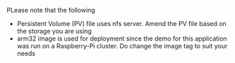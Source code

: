 PLease note that the following
- Persistent Volume (PV) file uses nfs server. Amend the PV file based on the storage you are using 
- arm32 image is used for deployment since the demo for this application was run on a Raspberry-Pi cluster. Do change the image tag to suit your needs
